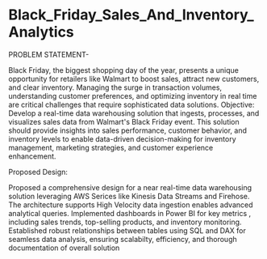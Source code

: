 # Black_Friday_Sales_And_Inventory_Analytics

PROBLEM STATEMENT-

Black Friday, the biggest shopping day of the year, presents a unique opportunity for retailers like Walmart to boost sales, attract new customers, and clear inventory. Managing the surge in transaction volumes, understanding customer preferences, and optimizing inventory in real time are critical challenges that require sophisticated data solutions.
Objective:
Develop a real-time data warehousing solution that ingests, processes, and visualizes sales data from Walmart's Black Friday event. This solution should provide insights into sales performance, customer behavior, and inventory levels to enable data-driven decision-making for inventory management, marketing strategies, and customer experience enhancement.

Proposed Design:

Proposed a comprehensive design for a near real-time data warehousing solution leveraging AWS Serices like Kinesis Data Streams and Firehose. The architecture supports High Velocity data ingestion enables advanced analytical queries. Implemented dashboards in Power BI for key metrics , including sales trends, top-selling products, and inventory monitoring. Established robust relationships between tables using SQL and DAX for seamless data analysis, ensuring scalabilty, efficiency, and thorough documentation of overall solution

